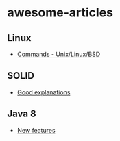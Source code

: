 # awesome-articles

## Linux
* [Commands - Unix/Linux/BSD](http://cb.vu/unixtoolbox.xhtml)

## SOLID
* [Good explanations](https://android.jlelse.eu/solid-principles-the-definitive-guide-75e30a284dea)

## Java 8 
* [New features](http://winterbe.com/posts/2014/03/16/java-8-tutorial/)
